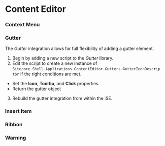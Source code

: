 # Content Editor

### Context Menu

### Gutter

The *Gutter* integration allows for full flexibility of adding a gutter element.

1. Begin by adding a new script to the *Gutter* library.
2. Edit the script to create a new instance of `Sitecore.Shell.Applications.ContentEditor.Gutters.GutterIconDescriptor` if the right conditions are met. 
  * Set the **Icon**, **Tooltip**, and **Click** properties.
  * Return the gutter object
3. Rebuild the gutter integration from within the ISE. 


### Insert Item

### Ribbon

### Warning